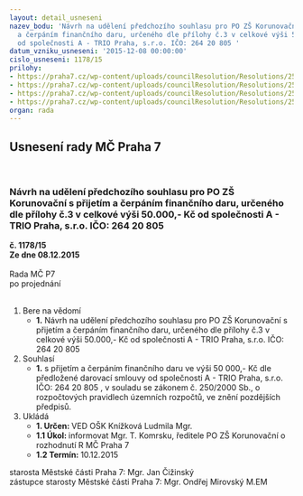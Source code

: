```yaml
---
layout: detail_usneseni
nazev_bodu: 'Návrh na udělení předchozího souhlasu pro PO ZŠ Korunovační s přijetím
  a čerpáním finančního daru, určeného dle přílohy č.3 v celkové výši 50.000,- Kč
  od společnosti A - TRIO Praha, s.r.o. IČO: 264 20 805 '
datum_vzniku_usneseni: '2015-12-08 00:00:00'
cislo_usneseni: 1178/15
prilohy:
- https://praha7.cz/wp-content/uploads/councilResolution/Resolutions/25671/79-15-%c4%8d.1_-_d%c5%afvodov%c3%a1_zpr%c3%a1va_dar_krunova%c4%8dn%c3%ad.doc
- https://praha7.cz/wp-content/uploads/councilResolution/Resolutions/25671/79-15-%c4%8d.2_-_dar_zs_korunovacni.pdf
- https://praha7.cz/wp-content/uploads/councilResolution/Resolutions/25671/79-15-%c4%8d.3_-_darovac%c3%ad_smlouvaatr_pha-zs_korunovacni.docx
- https://praha7.cz/wp-content/uploads/councilResolution/Resolutions/25671/79-15-%c4%8d.4_-_vypis-60578.pdf
organ: rada
---
```

<div id="ucUsn_pList" class="usn">
	<span><h2>Usnesení rady MČ Praha 7 </h2>
<br></span><div class="standBody">
<span><h3>Návrh na udělení předchozího souhlasu pro PO ZŠ Korunovační s přijetím a čerpáním finančního daru, určeného dle přílohy č.3 v celkové výši 50.000,- Kč od společnosti A - TRIO Praha, s.r.o. IČO: 264 20 805 </h3></span><div class="center">
		<strong>č. 1178/15</strong><br>
	</div>
<div class="center">
		<strong>Ze dne 08.12.2015</strong><br><br>
	</div>Rada MČ P7<br> po projednání<br><br><ol>
<li>Bere na vědomí<ul><li>
<strong>1.</strong> Návrh na udělení předchozího souhlasu pro PO ZŠ Korunovační s přijetím  a čerpáním finančního daru, určeného dle přílohy č.3 v celkové výši 50.000,- Kč od společnosti A - TRIO Praha, s.r.o. IČO: 264 20 805 </li></ul>
</li>
<li>Souhlasí<ul><li>
<strong>1.</strong> s přijetím a čerpáním finančního daru ve výši 50 000,- Kč dle předložené darovací smlouvy od společnosti A - TRIO Praha, s.r.o. IČO: 264 20 805 , v  souladu  se zákonem č. 250/2000 Sb., o rozpočtových pravidlech územních rozpočtů,  ve znění pozdějších předpisů.</li></ul>
</li>
<li>Ukládá<ul>
<li>
<strong>1. Určen: </strong>VED OŠK Knížková Ludmila Mgr.</li>
<li>
<strong>1.1 Úkol: </strong>informovat Mgr. T. Komrsku, ředitele PO ZŠ Korunovační o rozhodnutí  R MČ Praha 7</li>
<li>
<strong>1.2 Termín: </strong>10.12.2015</li>
</ul>
</li>
</ol>starosta Městské části Praha 7: Mgr. Jan Čižinský<br>zástupce starosty Městské části Praha 7: Mgr. Ondřej Mirovský M.EM 
</div>
</div>